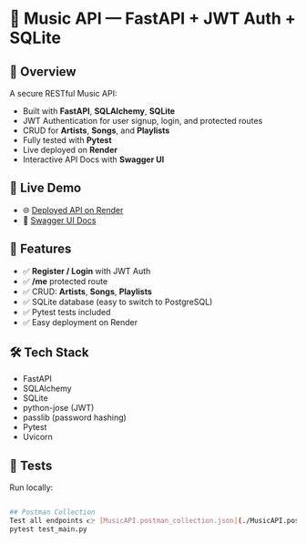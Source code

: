 # 🎵 Music API — FastAPI + JWT Auth + SQLite

## 🌟 Overview
A secure RESTful Music API:
- Built with **FastAPI**, **SQLAlchemy**, **SQLite**
- JWT Authentication for user signup, login, and protected routes
- CRUD for **Artists**, **Songs**, and **Playlists**
- Fully tested with **Pytest**
- Live deployed on **Render**
- Interactive API Docs with **Swagger UI**

## 📌 Live Demo
- 🌐 [Deployed API on Render](https://music-api-oqci.onrender.com)
- 📜 [Swagger UI Docs](https://music-api-oqci.onrender.com/docs)

## 📌 Features
- ✅ **Register / Login** with JWT Auth
- ✅ **/me** protected route
- ✅ CRUD: **Artists**, **Songs**, **Playlists**
- ✅ SQLite database (easy to switch to PostgreSQL)
- ✅ Pytest tests included
- ✅ Easy deployment on Render

## 🛠️ Tech Stack
- FastAPI
- SQLAlchemy
- SQLite
- python-jose (JWT)
- passlib (password hashing)
- Pytest
- Uvicorn

## 🧪 Tests
Run locally:
```bash

## Postman Collection
Test all endpoints 👉 [MusicAPI.postman_collection.json](./MusicAPI.postman_collection.json)
pytest test_main.py
